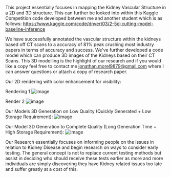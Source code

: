 This project essentially focuses in mapping the Kidney Vascular Structure in a 2D and 3D structure. This can further be looked into within this Kaggle Competition code developed between me and another student which is as follows:
https://www.kaggle.com/code/dnvert03/2-5d-cutting-model-baseline-inference

We have successfully annotated the vascular structure within the kidneys based off CT scans to a accuracy of 81% peak crushing most industry papers in terms of accuracy and success. We've further developed a code model which can produce 
3D images of the Kidneys based on their CT Scans. This 3D modelling is the highlight of our research and if you would like a copy feel free to contact me jonathan.morel9879@gmail.com where I can answer questions or attach a copy of research paper.

Our 2D rendering with color enhancement for visibility:

Rendering 1
![image](https://github.com/Ghost-321/Compsci_Kidney/assets/133848705/39eedf12-958e-42eb-af4d-8f5821341dc6)

Render 2
![image](https://github.com/Ghost-321/Compsci_Kidney/assets/133848705/9e3e9972-6292-4377-9d4e-157764c4d4e1)

Our Models 3D Generation on Low Quality (Quickly Generated + Low Storage Requirement):
![image](https://github.com/Ghost-321/Compsci_Kidney/assets/133848705/920800cf-d9a9-4eb8-8931-c6356a28972b)

Our Model 3D Generation to Complete Quality (Long Generation Time + High Storage Requirement):
![image](https://github.com/Ghost-321/Compsci_Kidney/assets/133848705/bd5ad152-ccbf-4b03-a1ef-f75163c16b5a)

Our Research essentially focuses on informing people on the issues in relation to Kidney Disease and begin research on ways to consider early testing. The general concept is not to replace current testing methods but assist in deciding who should receive these tests earlier as more and more individuals are simply discovering they have Kidney related issues too late and suffer greatly at a cost of this.
